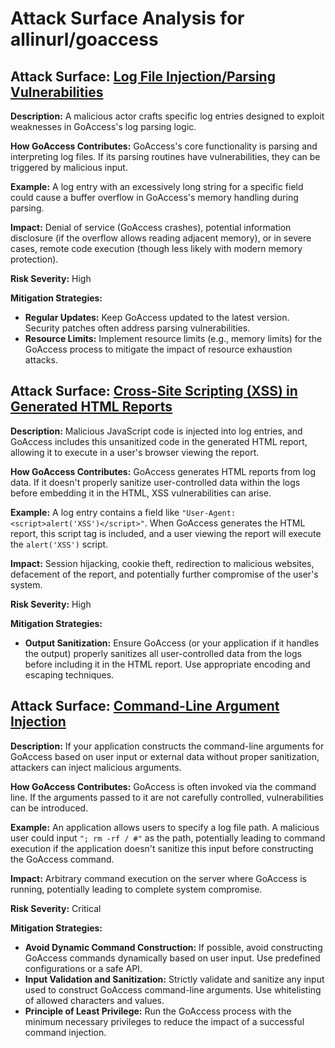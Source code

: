 # Attack Surface Analysis for allinurl/goaccess

## Attack Surface: [Log File Injection/Parsing Vulnerabilities](./attack_surfaces/log_file_injectionparsing_vulnerabilities.md)

**Description:** A malicious actor crafts specific log entries designed to exploit weaknesses in GoAccess's log parsing logic.

**How GoAccess Contributes:** GoAccess's core functionality is parsing and interpreting log files. If its parsing routines have vulnerabilities, they can be triggered by malicious input.

**Example:** A log entry with an excessively long string for a specific field could cause a buffer overflow in GoAccess's memory handling during parsing.

**Impact:** Denial of service (GoAccess crashes), potential information disclosure (if the overflow allows reading adjacent memory), or in severe cases, remote code execution (though less likely with modern memory protection).

**Risk Severity:** High

**Mitigation Strategies:**
*   **Regular Updates:** Keep GoAccess updated to the latest version. Security patches often address parsing vulnerabilities.
*   **Resource Limits:** Implement resource limits (e.g., memory limits) for the GoAccess process to mitigate the impact of resource exhaustion attacks.

## Attack Surface: [Cross-Site Scripting (XSS) in Generated HTML Reports](./attack_surfaces/cross-site_scripting_(xss)_in_generated_html_reports.md)

**Description:** Malicious JavaScript code is injected into log entries, and GoAccess includes this unsanitized code in the generated HTML report, allowing it to execute in a user's browser viewing the report.

**How GoAccess Contributes:** GoAccess generates HTML reports from log data. If it doesn't properly sanitize user-controlled data within the logs before embedding it in the HTML, XSS vulnerabilities can arise.

**Example:** A log entry contains a field like `"User-Agent: <script>alert('XSS')</script>"`. When GoAccess generates the HTML report, this script tag is included, and a user viewing the report will execute the `alert('XSS')` script.

**Impact:**  Session hijacking, cookie theft, redirection to malicious websites, defacement of the report, and potentially further compromise of the user's system.

**Risk Severity:** High

**Mitigation Strategies:**
*   **Output Sanitization:** Ensure GoAccess (or your application if it handles the output) properly sanitizes all user-controlled data from the logs before including it in the HTML report. Use appropriate encoding and escaping techniques.

## Attack Surface: [Command-Line Argument Injection](./attack_surfaces/command-line_argument_injection.md)

**Description:** If your application constructs the command-line arguments for GoAccess based on user input or external data without proper sanitization, attackers can inject malicious arguments.

**How GoAccess Contributes:** GoAccess is often invoked via the command line. If the arguments passed to it are not carefully controlled, vulnerabilities can be introduced.

**Example:** An application allows users to specify a log file path. A malicious user could input `"; rm -rf / #"` as the path, potentially leading to command execution if the application doesn't sanitize this input before constructing the GoAccess command.

**Impact:**  Arbitrary command execution on the server where GoAccess is running, potentially leading to complete system compromise.

**Risk Severity:** Critical

**Mitigation Strategies:**
*   **Avoid Dynamic Command Construction:**  If possible, avoid constructing GoAccess commands dynamically based on user input. Use predefined configurations or a safe API.
*   **Input Validation and Sanitization:**  Strictly validate and sanitize any input used to construct GoAccess command-line arguments. Use whitelisting of allowed characters and values.
*   **Principle of Least Privilege:** Run the GoAccess process with the minimum necessary privileges to reduce the impact of a successful command injection.


